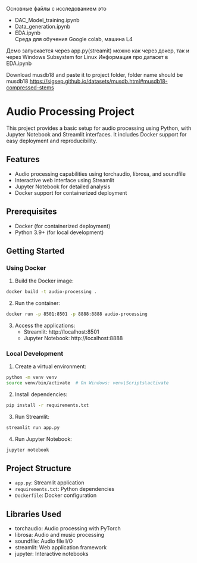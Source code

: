 Основные файлы c исследованием это
- DAC_Model_training.ipynb
- Data_generation.ipynb
- EDA.ipynb  
Среда для обучения Google colab, машина L4

Демо запускается через app.py(streamit)
можно как через докер, так и через Windows Subsystem for Linux 
Информация про датасет в EDA.ipynb  


Download musdb18 and paste it to project folder, folder name should be musdb18
https://sigsep.github.io/datasets/musdb.html#musdb18-compressed-stems


# Audio Processing Project

This project provides a basic setup for audio processing using Python, with Jupyter Notebook and Streamlit interfaces. It includes Docker support for easy deployment and reproducibility.

## Features

- Audio processing capabilities using torchaudio, librosa, and soundfile
- Interactive web interface using Streamlit
- Jupyter Notebook for detailed analysis
- Docker support for containerized deployment

## Prerequisites

- Docker (for containerized deployment)
- Python 3.9+ (for local development)

## Getting Started

### Using Docker

1. Build the Docker image:
```bash
docker build -t audio-processing .
```

2. Run the container:
```bash
docker run -p 8501:8501 -p 8888:8888 audio-processing
```

3. Access the applications:
   - Streamlit: http://localhost:8501
   - Jupyter Notebook: http://localhost:8888

### Local Development

1. Create a virtual environment:
```bash
python -m venv venv
source venv/bin/activate  # On Windows: venv\Scripts\activate
```

2. Install dependencies:
```bash
pip install -r requirements.txt
```

3. Run Streamlit:
```bash
streamlit run app.py
```

4. Run Jupyter Notebook:
```bash
jupyter notebook
```

## Project Structure

- `app.py`: Streamlit application
- `requirements.txt`: Python dependencies
- `Dockerfile`: Docker configuration

## Libraries Used

- torchaudio: Audio processing with PyTorch
- librosa: Audio and music processing
- soundfile: Audio file I/O
- streamlit: Web application framework
- jupyter: Interactive notebooks 
